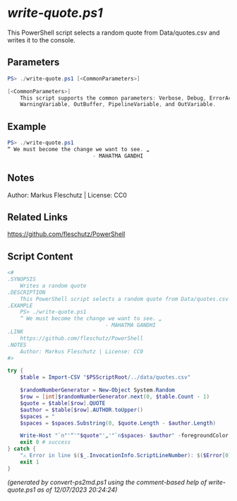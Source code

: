 *write-quote.ps1*
================

This PowerShell script selects a random quote from Data/quotes.csv and writes it to the console.

Parameters
----------
```powershell
PS> ./write-quote.ps1 [<CommonParameters>]

[<CommonParameters>]
    This script supports the common parameters: Verbose, Debug, ErrorAction, ErrorVariable, WarningAction, 
    WarningVariable, OutBuffer, PipelineVariable, and OutVariable.
```

Example
-------
```powershell
PS> ./write-quote.ps1
“ We must become the change we want to see. „
                           - MAHATMA GANDHI

```

Notes
-----
Author: Markus Fleschutz | License: CC0

Related Links
-------------
https://github.com/fleschutz/PowerShell

Script Content
--------------
```powershell
<#
.SYNOPSIS
	Writes a random quote
.DESCRIPTION
	This PowerShell script selects a random quote from Data/quotes.csv and writes it to the console.
.EXAMPLE
	PS> ./write-quote.ps1
	“ We must become the change we want to see. „
	                           - MAHATMA GANDHI
.LINK
	https://github.com/fleschutz/PowerShell
.NOTES
	Author: Markus Fleschutz | License: CC0
#>

try {
	$table = Import-CSV "$PSScriptRoot/../data/quotes.csv"

	$randomNumberGenerator = New-Object System.Random
	$row = [int]$randomNumberGenerator.next(0, $table.Count - 1)
	$quote = $table[$row].QUOTE
	$author = $table[$row].AUTHOR.toUpper()
	$spaces = "                                                                                                                             "
	$spaces = $spaces.Substring(0, $quote.Length - $author.Length)

	Write-Host "`n"'“'"$quote"'„'"`n$spaces- $author" -foregroundColor Magenta
	exit 0 # success
} catch {
	"⚠️ Error in line $($_.InvocationInfo.ScriptLineNumber): $($Error[0])"
	exit 1
}
```

*(generated by convert-ps2md.ps1 using the comment-based help of write-quote.ps1 as of 12/07/2023 20:24:24)*
